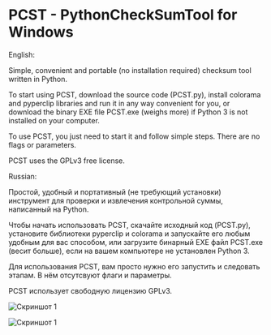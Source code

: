 # PCST - PythonCheckSumTool for Windows
English:

Simple, convenient and portable (no installation required) checksum tool written in Python.

To start using PCST, download the source code (PCST.py), install colorama and pyperclip libraries and run it in any way convenient for you, or download the binary EXE file PCST.exe (weighs more) if Python 3 is not installed on your computer.

To use PCST, you just need to start it and follow simple steps. There are no flags or parameters.

PCST uses the GPLv3 free license.


Russian:

Простой, удобный и портативный (не требующий установки) инструмент для проверки и извлечения контрольной суммы, написанный на Python. 

Чтобы начать использовать PCST, скачайте исходный код (PCST.py), установите библиотеки pyperclip и colorama и запускайте его любым удобным для вас способом, или загрузите бинарный EXE файл PCST.exe (весит больше), если на вашем компьютере не установлен Python 3.

Для использования PCST, вам просто нужно его запустить и следовать этапам. В нём отсутсвуют флаги и параметры.

PCST использует свободную лицензию GPLv3.

![Скриншот 1](https://github.com/s1ezy/PCST/blob/master/Screenshots/1.png?raw=true "PCST launched in Windows Terminal (available for download at Microsoft Store)")

![Скриншот 1](https://github.com/s1ezy/PCST/blob/master/Screenshots/2.png?raw=true "PCST запущен в Windows Terminal (доступен для скачивания в Microsoft Store)")

